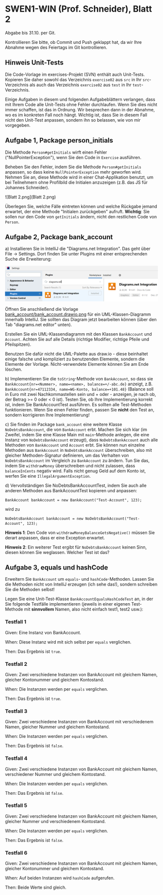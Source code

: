 # SWEN1-WIN (Prof. Schneider), Blatt 2

Abgabe bis 31.10. per Git.

Kontrollieren Sie bitte, ob Commit und Push geklappt hat, 
da wir Ihre Abnahme wegen des Feiertags im Git kontrollieren.

## Hinweis Unit-Tests

Die Code-Vorlage im exercises-Projekt (SVN) enthält auch Unit-Tests. Kopieren
Sie daher sowohl das Verzeichnis `exercise02` aus `src` in Ihr `src`-Verzeichnis
als auch das Verzeichnis `exercise02` aus `test` in Ihr `test`-Verzeichnis.

Einige Aufgaben in diesem und folgenden Aufgabeblättern verlangen, dass mit
Ihrem Code alle Unit-Tests ohne Fehler durchlaufen. Wenn Sie dies nicht immer
schaffen, ist das in Ordnung. Wir besprechen dann in der Abnahme, wo es im
konkreten Fall noch hängt. Wichtig ist, dass Sie in diesem Fall nicht den
Unit-Test anpassen, sondern ihn so belassen, wie von mir vorgegeben.

## Aufgabe 1, Package person_initials

Die Methode `Person#getInitials` wirft einen Fehler
("NullPointerException"), wenn Sie den Code in `Exercise` ausführen.

Beheben Sie den Fehler, indem Sie die Methode `Person#getInitials` anpassen, so
dass keine `NullPointerException` mehr geworfen wird. Nehmen Sie an, diese
Methode wird in einer Chat-Applikation benutzt, um bei Teilnehmern ohne
Profilbild die Initialen anzuzeigen (z.B. das JS für Johannes Schneider).

![Blatt 2.png](Blatt 2.png)

Überlegen Sie, welche Fälle eintreten können und welche Rückgabe jemand
erwartet, der eine Methode "Initialen zurückgeben" aufruft. **Wichtig**:
Sie sollen nur den Code von `getInitials` ändern, nicht den restlichen Code von
`Person`.

## Aufgabe 2, Package bank_account

a) Installieren Sie in IntelliJ die "Diagrams.net Integration". Das geht über
File -> Settings. Dort finden Sie unter Plugins mit einer entsprechenden
Suche die Erweiterung:

![Screenshot Plugins](Plugins-Diagrams.net.png)

Öffnen Sie anschließend die Vorlage
[bank_account/bank_account.drawio.png](bank_account/bank_account.drawio.png)
für ein UML-Klassen-Diagramm innerhalb IntelliJ. Sie sollten das Diagram
jetzt bearbeiten können (über den Tab "diagrams.net editor" unten).

Erstellen Sie ein UML-Klassendiagramm mit den Klassen `BankAccount` und
`Account`. Achten Sie auf alle Details (richtige Modifier, richtige Pfeile und
Pfeilspitzen).

Benutzen Sie dafür nicht die
UML-Palette aus draw.io - diese beinhaltet einige falsche und kompliziert zu
benutzenden Elemente, sondern die Elemente der Vorlage. Nicht-verwendete
Elemente können Sie am Ende löschen.

b) Implementieren Sie die `toString`-Methode von `BankAccount`, so dass sie
`BankAccount{nr=<Nummer>, name=<name>, balance=+/-abc.de}` anzeigt, z.B.
`BankAccount{nr=47112334, name=WG-Konto, balance=+101.48}` (Balance soll in Euro
mit zwei Nachkommastellen sein und + oder - anzeigen, je nach ob, der Betrag >=
0 oder < 0 ist). Testen Sie, ob Ihre Implementierung korrekt ist, indem Sie
BankAccountTest ausführen. Es sollten alle Test-Methoden funktionieren. Wenn Sie
einen Fehler finden, passen Sie **nicht**
den Test an, sondern korrigieren Ihre Implementierung!

c) Sie finden im Package `bank_account` eine weitere Klasse
`NoDebtsBankAccount`, die von `BankAccount` erbt. Machen Sie sich klar
(im Zweifel, indem Sie eine Klasse Main mit `main`-Methode anlegen, die eine
Instanz von `NoDebtsBankAccount` erzeugt), dass `NoDebtsBankAccount` auch alle
Methoden von `BankAccount` und `Account` erbt. Sie können nun einzelne Methoden
aus `BankAccount` in `NoDebtsBankAccount` überschreiben, also mit gleicher
Methoden-Signatur definieren, um das Verhalten von `NoDebtsBankAccount` im
Vergleich zu `BankAccount` zu ändern. Tun Sie das, indem Sie `withdrawMoney`
überschreiben und nicht zulassen, dass `balanceInCents` negativ wird. Falls
nicht genug Geld auf dem Konto ist, werfen Sie eine `IllegalArgumentException`.

d) Vervollständigen Sie NoDebtsBankAccountTest, indem Sie auch alle anderen
Methoden aus BankAccountTest kopieren und anpassen:

```
BankAccount bankAccount = new BankAccount("Test-Account", 123);
```

wird zu

```
NoDebtsBankAccount bankAccount = new NoDebtsBankAccount("Test-Account", 123);
```

**Hinweis 1**: Den Code von `withdrawMoneyBalanceGetsNegative()` müssen Sie
derart anpassen, dass er eine Exception erwartet.

**Hinweis 2**: Ein weiterer Test ergibt für `NoDebtsBankAccount` keinen Sinn,
diesen können Sie weglassen. Welcher Test ist das?

## Aufgabe 3, equals und hashCode

Erweitern Sie `BankAccount` um `equals`- und `hashCode`-Methoden. Lassen
Sie die Methoden nicht von IntelliJ erzeugen (ich sehe das!), sondern schreiben
Sie die Methoden selbst!

Legen Sie eine Unit-Test-Klasse `BankAccountEqualsHashCodeTest` an, in der Sie
folgende Testfälle implementieren (jeweils in einer eigenen Test-Methode mit
**sinnvollem** Namen, also nicht einfach test1, test2 usw.):

### Testfall 1

Given: Eine Instanz von BankAccount.

When: Diese Instanz wird mit sich selbst per `equals` verglichen.

Then: Das Ergebnis ist `true`.

### Testfall 2

Given: Zwei verschiedene Instanzen von BankAccount mit gleichem Namen, gleicher
Kontonummer und gleichem Kontostand.

When: Die Instanzen werden per `equals` verglichen.

Then: Das Ergebnis ist `true`.

### Testfall 3

Given: Zwei verschiedene Instanzen von BankAccount mit verschiedenem Namen,
gleicher Nummer und gleichem Kontostand.

When: Die Instanzen werden per `equals` verglichen.

Then: Das Ergebnis ist `false`.

### Testfall 4

Given: Zwei verschiedene Instanzen von BankAccount mit gleichem Namen,
verschiedener Nummer und gleichem Kontostand.

When: Die Instanzen werden per `equals` verglichen.

Then: Das Ergebnis ist `false`.

### Testfall 5

Given: Zwei verschiedene Instanzen von BankAccount mit gleichem Namen,
gleicher Nummer und verschiedenem Kontostand.

When: Die Instanzen werden per `equals` verglichen.

Then: Das Ergebnis ist `false`.

### Testfall 6

Given: Zwei verschiedene Instanzen von BankAccount mit gleichem Namen, gleicher
Kontonummer und gleichem Kontostand.

When: Auf beiden Instanzen wird `hashCode` aufgerufen.

Then: Beide Werte sind gleich.


